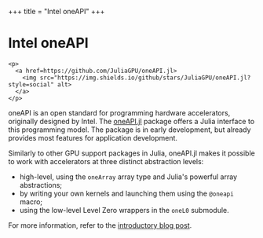 +++
title = "Intel oneAPI"
+++

# Intel oneAPI

~~~
<p>
  <a href=https://github.com/JuliaGPU/oneAPI.jl>
    <img src="https://img.shields.io/github/stars/JuliaGPU/oneAPI.jl?style=social" alt>
  </a>
</p>
~~~

oneAPI is an open standard for programming hardware accelerators, originally designed by Intel. The [oneAPI.jl](https://github.com/JuliaGPU/oneAPI.jl) package offers a Julia interface to this programming model. The package is in early development, but already provides most features for application development.

Similarly to other GPU support packages in Julia, oneAPI.jl makes it possible to work with accelerators at three distinct abstraction levels:

- high-level, using the `oneArray` array type and Julia's powerful array abstractions;
- by writing your own kernels and launching them using the `@oneapi` macro;
- using the low-level Level Zero wrappers in the `oneL0` submodule.

For more information, refer to the [introductory blog post]("/post/2020-11-05-oneapi_0.1/").
